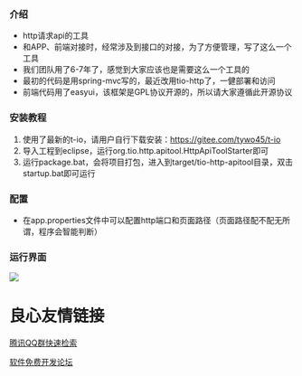 ### 介绍
- http请求api的工具
- 和APP、前端对接时，经常涉及到接口的对接，为了方便管理，写了这么一个工具
- 我们团队用了6-7年了，感觉到大家应该也是需要这么一个工具的
- 最初的代码是用spring-mvc写的，最近改用tio-http了，一健部署和访问
- 前端代码用了easyui，该框架是GPL协议开源的，所以请大家遵循此开源协议

### 安装教程

1. 使用了最新的t-io，请用户自行下载安装：https://gitee.com/tywo45/t-io
2. 导入工程到eclipse，运行org.tio.http.apitool.HttpApiToolStarter即可
3. 运行package.bat，会将项目打包，进入到target/tio-http-apitool目录，双击startup.bat即可运行

### 配置
- 在app.properties文件中可以配置http端口和页面路径（页面路径配不配无所谓，程序会智能判断）

### 运行界面
![](https://images.gitee.com/uploads/images/2019/0710/211032_82a9c53c_355738.png)

 # 良心友情链接

[腾讯QQ群快速检索](http://u.720life.cn/s/8cf73f7c)

[软件免费开发论坛](http://u.720life.cn/s/bbb01dc0)